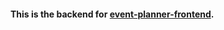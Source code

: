 #### This is the backend for [event-planner-frontend](https://github.com/parkerbedlan/event-planner-frontend).
